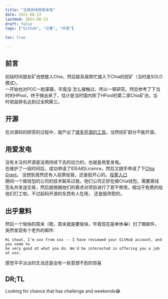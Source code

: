 ```yaml
---
title: "当我持续用爱发电"
date: 2021-08-23
lastmod: 2021-08-23
draft: false
tags: ["Github", "记事", "开源"]

toc: true

---
```


## 前言
前段时间朋友矿池想接入Chia，然后联系我帮忙接入下Chia的挖矿（当时是SOLO模式）。<br/>
一开始也对POC一脸蒙蔽，毕竟没
怎么接触过，所以一顿研究，然后参考了下当时的HPool，终于搞出来了，估计是当时国内除了HPool的第二家Chia矿池，当
时收益排名达到过全网第三。

## 开源
在对源码的研究的过程中，就产出了[很多开源的工具](https://github.com/chuwt/dive-into-chia)。当然挖矿部分不能开源。

## 用爱发电
没有关注的开源是没用持续下去的动力的，也就是用爱发电。<br/>
在维护了一段时间后，成功申请了IDEA的Licence，然后又随手申请了下[Chia Grant](https://hackerlink.io/en/grant/Chia/1)。
没想到竟然还有人投票给我，还是挺开心的。[投票入口](https://hackerlink.io/buidl/1105?roundProj=814)<br/>
期间一个做钱包的公司的技术联系过我，他们公司正好在做Chia钱包，需要离线签名并发送交易，然后就根据他们的需求对项目进行了若干修改，相当于免费的给他们打工啦。不过起码开源的东西有人在用，
还是挺欣慰的。

## 出乎意料
然后一个愉快的周末（嗯，周末就是要愉快，毕竟现在是单休😂）扫了眼邮件，突然发现有个老外的邮件:
```
Hi chuwt, I'm xxx from xxx -- I have reviewed your GitHub account, and you seem to
be very good at what you do. We'd be interested in offering you a job at xxx.
```
感觉平平淡淡的生活还是会有一些意想不到的惊喜

## DR;TL
Looking for chance that has challenge and weekends😂

